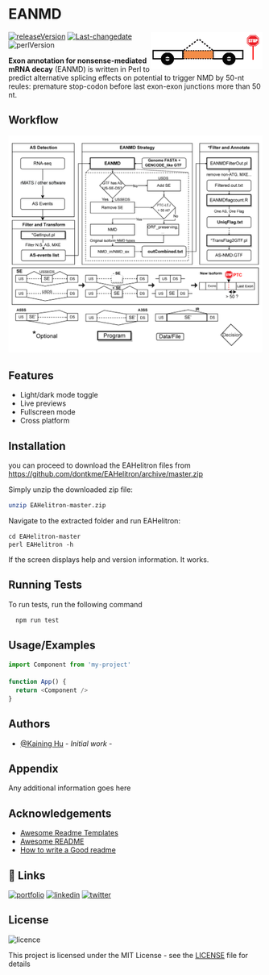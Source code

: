 
# EANMD
<img src="https://github.com/dontkme/PersonalScripts/raw/master/Fig.logo.EANMD-02.png"  align="right" height="73" width="221"/>

[![releaseVersion](https://img.shields.io/badge/release%20version-1.42-green.svg?style=flat)](https://github.com/dontkme/EANMD/releases) [![Last-changedate](https://img.shields.io/badge/last%20change-2023--7--11-green.svg)](https://github.com/dontkme/EAHelitron/commit) ![perlVersion](https://img.shields.io/badge/perl-%3E%3D5.10-blue.svg?sytle=flat)

**Exon annotation for nonsense-mediated mRNA decay** (EANMD) is written in Perl to predict alternative splicing effects on potential to trigger NMD by 50-nt reules: premature stop-codon before last exon-exon junctions more than 50 nt.




## Workflow

![EANMD workflow](https://github.com/dontkme/PersonalScripts/raw/master/Fig.workflow.202402-01.png)


## Features

- Light/dark mode toggle
- Live previews
- Fullscreen mode
- Cross platform




## Installation

you can proceed to download the EAHelitron files from https://github.com/dontkme/EAHelitron/archive/master.zip

Simply unzip the downloaded zip file:


```bash
unzip EAHelitron-master.zip
```

Navigate to the extracted folder and run EAHelitron:

```
cd EAHelitron-master
perl EAHelitron -h
```

If the screen displays help and version information. It works.
    
## Running Tests

To run tests, run the following command

```bash
  npm run test
```


## Usage/Examples

```javascript
import Component from 'my-project'

function App() {
  return <Component />
}
```


## Authors

- [@Kaining Hu](https://www.github.com/dontkme) - *Initial work* -


## Appendix

Any additional information goes here


## Acknowledgements

 - [Awesome Readme Templates](https://awesomeopensource.com/project/elangosundar/awesome-README-templates)
 - [Awesome README](https://github.com/matiassingers/awesome-readme)
 - [How to write a Good readme](https://bulldogjob.com/news/449-how-to-write-a-good-readme-for-your-github-project)


## 🔗 Links
[![portfolio](https://img.shields.io/badge/my_portfolio-000?style=for-the-badge&logo=ko-fi&logoColor=white)](https://katherineoelsner.com/)
[![linkedin](https://img.shields.io/badge/linkedin-0A66C2?style=for-the-badge&logo=linkedin&logoColor=white)](https://www.linkedin.com/)
[![twitter](https://img.shields.io/badge/twitter-1DA1F2?style=for-the-badge&logo=twitter&logoColor=white)](https://twitter.com/)

## License
![licence](https://img.shields.io/github/license/mashape/apistatus.svg?maxAge=2592000)

This project is licensed under the MIT License - see the [LICENSE](LICENSE) file for details